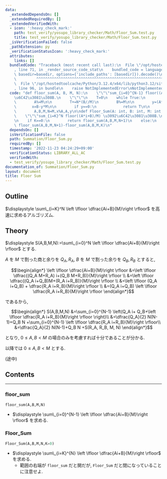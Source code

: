 ```yaml
---
data:
  _extendedDependsOn: []
  _extendedRequiredBy: []
  _extendedVerifiedWith:
  - icon: ':heavy_check_mark:'
    path: test_verify/yosupo_library_checker/Math/Floor_Sum.test.py
    title: test_verify/yosupo_library_checker/Math/Floor_Sum.test.py
  _isVerificationFailed: false
  _pathExtension: py
  _verificationStatusIcon: ':heavy_check_mark:'
  attributes:
    links: []
  bundledCode: "Traceback (most recent call last):\n  File \"/opt/hostedtoolcache/Python/3.12.4/x64/lib/python3.12/site-packages/onlinejudge_verify/documentation/build.py\"\
    , line 71, in _render_source_code_stat\n    bundled_code = language.bundle(stat.path,\
    \ basedir=basedir, options={'include_paths': [basedir]}).decode()\n          \
    \         ^^^^^^^^^^^^^^^^^^^^^^^^^^^^^^^^^^^^^^^^^^^^^^^^^^^^^^^^^^^^^^^^^^^^^^^^^^^^^^^^^\n\
    \  File \"/opt/hostedtoolcache/Python/3.12.4/x64/lib/python3.12/site-packages/onlinejudge_verify/languages/python.py\"\
    , line 96, in bundle\n    raise NotImplementedError\nNotImplementedError\n"
  code: "def floor_sum(A, B, M, N):\n    \"\"\"sum_{i=0}^{N-1} floor((A*i+B)/M) \u3092\
    \u6C42\u3081\u308B.\n    \"\"\"\n    T=0\n    while True:\n        T+=((N-1)*N//2)*(A//M)\n\
    \        A%=M\n\n        T+=N*(B//M)\n        B%=M\n\n        y=(A*N+B)//M\n \
    \       x=B-y*M\n\n        if y==0:\n            return T\n\n        T+=(N+x//A)*y\n\
    \        A,B,M,N=M,x%A,A,y\n\ndef Floor_Sum(A: int, B: int, M: int, N: int, K=0):\n\
    \    \"\"\"sum_{i=K}^N floor((A*i+B)/M) \u3092\u6C42\u3081\u308B.\n    \"\"\"\n\
    \n    if K==0:\n        return floor_sum(A,B,M,N+1)\n    else:\n        return\
    \ floor_sum(A,B,M,N+1)-floor_sum(A,B,M,K)\n"
  dependsOn: []
  isVerificationFile: false
  path: Summation/Floor_Sum.py
  requiredBy: []
  timestamp: '2022-11-23 04:24:29+09:00'
  verificationStatus: LIBRARY_ALL_AC
  verifiedWith:
  - test_verify/yosupo_library_checker/Math/Floor_Sum.test.py
documentation_of: Summation/Floor_Sum.py
layout: document
title: Floor Sum
---
```


## Outline

$\displaystyle \sum\_{i=K}^N \left \lfloor \dfrac{Ai+B}{M}\right \rfloor$ を高速に求めるアルゴリズム.

## Theory

$\displaystyle S(A,B,M,N):=\sum\_{i=0}^N \left \lfloor \dfrac{Ai+B}{M}\right \rfloor$ とする.

$A$ を $M$ で割った商と余りを $Q_A, R_A$, $B$ を $M$ で割った余りを $Q_B, R_B$ とすると,

$$\begin{align*}
\left \lfloor \dfrac{Ai+B}{M}\right \rfloor
&=\left \lfloor \dfrac{(Q_A M+R_A) i+(Q_B M+R_B)}{M}\right \rfloor \\
&=\left \lfloor \dfrac{(Q_A i+Q_B)M+(R_A i+R_B)}{M}\right \rfloor \\
&=\left \lfloor (Q_A i+Q_B) + \dfrac{R_A i+R_B}{M}\right \rfloor \\
&=(Q_A i+Q_B) \left \lfloor \dfrac{R_A i+R_B}{M}\right \rfloor
\end{align*}$$

であるから,

$$\begin{align*}
S(A,B,M,N)
&=\sum_{i=0}^{N-1} \left(Q_A i+ Q_B+\left \lfloor \dfrac{R_A i+R_B}{M}\right \rfloor \right)\\
&=\dfrac{Q_A}{2} N(N-1)+Q_B N +\sum_{i=0}^{N-1} \left \lfloor \dfrac{R_A i+R_B}{M}\right \rfloor\\
&=\dfrac{Q_A}{2} N(N-1)+Q_B N +S(R_A, R_B, M, N)
\end{align*}$$

となり, $0 \leq A,B \lt M$ の場合のみを考慮すれば十分であることが分かる.

以降では $0 \leq A,B \lt M$ とする.

(途中)

## Contents

---

### floor_sum

```Python
floor_sum(A,B,M,N)
```

* $\displaystyle \sum\_{i=0}^{N-1} \left \lfloor \dfrac{Ai+B}{M}\right \rfloor$ を求める.

### Floor_Sum

```Python
Floor_Sum(A,B,M,N,K=0)
```

* $\displaystyle \sum\_{i=K}^{N} \left \lfloor \dfrac{Ai+B}{M}\right \rfloor$ を求める.
  * 範囲の右端が `floor_sum` だと開だが, `Floor_Sum` だと閉になっていることに注意せよ.
